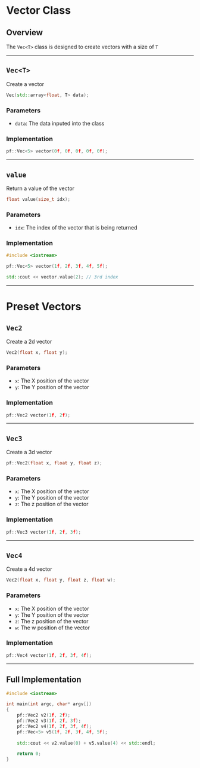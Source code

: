 # Vector Class
## Overview
The ```Vec<T>``` class is designed to create vectors with a size of ```T```

--------------------------------------------------------------------

## ```Vec<T>```
Create a vector
```cpp
Vec(std::array<float, T> data);
```

### Parameters
 * ```data```: The data inputed into the class

### Implementation
```cpp
pf::Vec<5> vector(0f, 0f, 0f, 0f, 0f);
```

--------------------------------------------------------------------

## ```value```
Return a value of the vector
```cpp
float value(size_t idx);
```

### Parameters
 * ```idx```: The index of the vector that is being returned

### Implementation
```cpp
#include <iostream>

pf::Vec<5> vector(1f, 2f, 3f, 4f, 5f);

std::cout << vector.value(2); // 3rd index
```

--------------------------------------------------------------------

# Preset Vectors
## ```Vec2```
Create a 2d vector
```cpp
Vec2(float x, float y);
```

### Parameters
 * ```x```: The X position of the vector
 * ```y```: The Y position of the vector

### Implementation
```cpp
pf::Vec2 vector(1f, 2f);
```

--------------------------------------------------------------------

## ```Vec3```
Create a 3d vector
```cpp
pf::Vec2(float x, float y, float z);
```

### Parameters
 * ```x```: The X position of the vector
 * ```y```: The Y position of the vector
 * ```z```: The z position of the vector

### Implementation
```cpp
pf::Vec3 vector(1f, 2f, 3f);
```

--------------------------------------------------------------------

## ```Vec4```
Create a 4d vector
```cpp
Vec2(float x, float y, float z, float w);
```

### Parameters
 * ```x```: The X position of the vector
 * ```y```: The Y position of the vector
 * ```z```: The z position of the vector
 * ```w```: The w position of the vector

### Implementation
```cpp
pf::Vec4 vector(1f, 2f, 3f, 4f);
```

--------------------------------------------------------------------

## Full Implementation
```cpp
#include <iostream>

int main(int argc, char* argv[])
{
    pf::Vec2 v2(1f, 2f);
    pf::Vec2 v3(1f, 2f, 3f);
    pf::Vec2 v4(1f, 2f, 3f, 4f);
    pf::Vec<5> v5(1f, 2f, 3f, 4f, 5f);
    
    std::cout << v2.value(0) + v5.value(4) << std::endl;

    return 0;
}
```